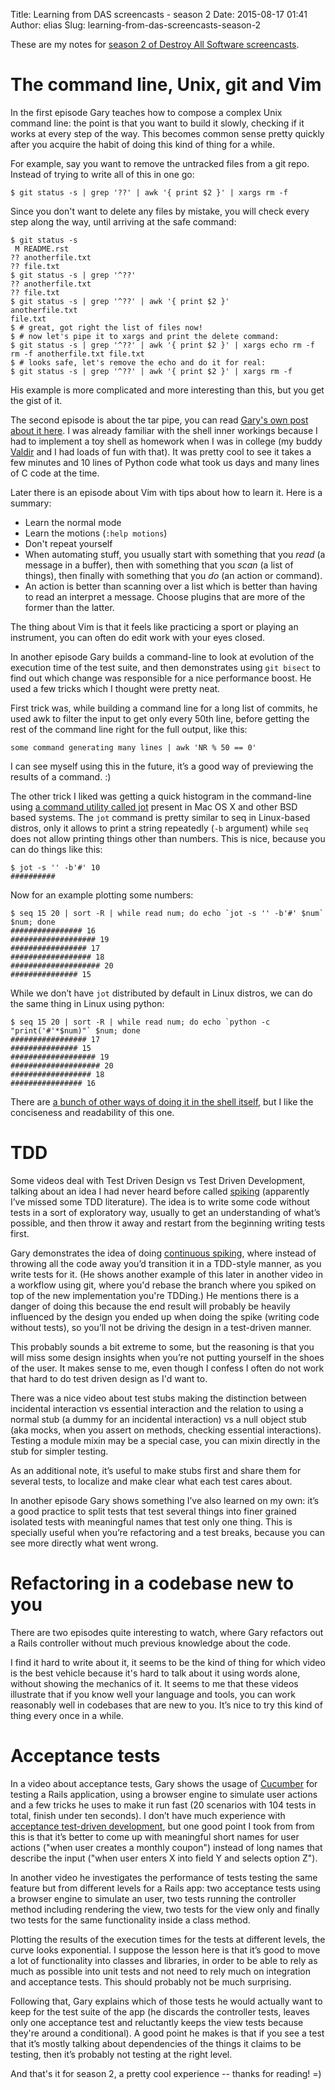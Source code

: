 Title: Learning from DAS screencasts - season 2
Date: 2015-08-17 01:41
Author: elias
Slug: learning-from-das-screencasts-season-2

These are my notes for [season 2 of Destroy All Software
screencasts](https://www.destroyallsoftware.com/screencasts/catalog).

# The command line, Unix, git and Vim

In the first episode Gary teaches how to compose a complex Unix command line:
the point is that you want to build it slowly, checking if it works at every
step of the way. This becomes common sense pretty quickly after you acquire the
habit of doing this kind of thing for a while.

For example, say you want to remove the untracked files from a git repo.
Instead of trying to write all of this in one go:

    $ git status -s | grep '??' | awk '{ print $2 }' | xargs rm -f

Since you don't want to delete any files by mistake, you will check every step
along the way, until arriving at the safe command:

    $ git status -s
     M README.rst
    ?? anotherfile.txt
    ?? file.txt
    $ git status -s | grep '^??'
    ?? anotherfile.txt
    ?? file.txt
    $ git status -s | grep '^??' | awk '{ print $2 }'
    anotherfile.txt
    file.txt
    $ # great, got right the list of files now!
    $ # now let's pipe it to xargs and print the delete command:
    $ git status -s | grep '^??' | awk '{ print $2 }' | xargs echo rm -f
    rm -f anotherfile.txt file.txt
    $ # looks safe, let's remove the echo and do it for real:
    $ git status -s | grep '^??' | awk '{ print $2 }' | xargs rm -f


His example is more complicated and more interesting than this, but you get the gist of it.

The second episode is about the tar pipe, you can read [Gary's own post about
it here](http://blog.extracheese.org/2010/05/the-tar-pipe.html). I was already
familiar with the shell inner workings because I had to implement a toy shell
as homework when I was in college (my buddy
[Valdir](https://twitter.com/stummjr) and I had loads of fun with that).  It
was pretty cool to see it takes a few minutes and 10 lines of Python code what
took us days and many lines of C code at the time.

Later there is an episode about Vim with tips about how to learn it.
Here is a summary:

* Learn the normal mode
* Learn the motions (`:help motions`)
* Don't repeat yourself
* When automating stuff, you usually start with something that you *read* (a
  message in a buffer), then with something that you *scan* (a list of things),
  then finally with something that you *do* (an action or command).
* An action is better than scanning over a list which is better than having to
  read an interpret a message. Choose plugins that are more of the former than
  the latter.

The thing about Vim is that it feels like practicing a sport or playing an
instrument, you can often do edit work with your eyes closed.

In another episode Gary builds a command-line to look at evolution of the
execution time of the test suite, and then demonstrates using `git bisect` to
find out which change was responsible for a nice performance boost. He used a
few tricks which I thought were pretty neat. 

First trick was, while building a command line for a long list of commits, he
used awk to filter the input to get only every 50th line, before getting the
rest of the command line right for the full output, like this:

    some command generating many lines | awk 'NR % 50 == 0'

I can see myself using this in the future, it’s a good way of previewing the results of a command. :)

The other trick I liked was getting a quick histogram in the command-line using
[a command utility called jot](http://www.unix.com/man-page/freebsd/1/jot/)
present in Mac OS X and other BSD based systems. The `jot` command is pretty
similar to seq in Linux-based distros, only it allows to print a string
repeatedly (`-b` argument) while `seq` does not allow printing things other
than numbers. This is nice, because you can do things like this:

    $ jot -s '' -b'#' 10
    ##########

Now for an example plotting some numbers:

    $ seq 15 20 | sort -R | while read num; do echo `jot -s '' -b'#' $num` $num; done
    ################ 16
    ################### 19
    ################# 17
    ################## 18
    #################### 20
    ############### 15

While we don’t have `jot` distributed by default in Linux distros, we can do the
same thing in Linux using python:

    $ seq 15 20 | sort -R | while read num; do echo `python -c "print('#'*$num)"` $num; done
    ################# 17
    ############### 15
    ################### 19
    #################### 20
    ################## 18
    ################ 16

There are [a bunch of other ways of doing it in the shell
itself](http://superuser.com/questions/86340/linux-command-to-repeat-a-string-n-times),
but I like the conciseness and readability of this one.


# TDD

Some videos deal with Test Driven Design vs Test Driven Development, talking
about an idea I had never heard before called
[spiking](http://lizkeogh.com/2012/06/24/beyond-test-driven-development/)
(apparently I’ve missed some TDD literature). The idea is to write some code
without tests in a sort of exploratory way, usually to get an understanding of
what’s possible, and then throw it away and restart from the beginning writing
tests first.

Gary demonstrates the idea of doing [continuous
spiking](https://www.destroyallsoftware.com/screencasts/catalog/spiking-and-continuous-spiking),
where instead of throwing all the code away you’d transition it in a TDD-style
manner, as you write tests for it. (He shows another example of this later in
another video in a workflow using git, where you'd rebase the branch where you
spiked on top of the new implementation you're TDDing.) He mentions there is a
danger of doing this because the end result will probably be heavily influenced
by the design you ended up when doing the spike (writing code without tests),
so you’ll not be driving the design in a test-driven manner.

This probably sounds a bit extreme to some, but the reasoning is that you will
miss some design insights when you’re not putting yourself in the shoes of the
user. It makes sense to me, even though I confess I often do not work that hard
to do test driven design as I'd want to.

There was a nice video about test stubs making the distinction between
incidental interaction vs essential interaction and the relation to using a
normal stub (a dummy for an incidental interaction) vs a null object stub (aka
mocks, when you assert on methods, checking essential interactions). Testing
a module mixin may be a special case, you can mixin directly in the stub for
simpler testing.

As an additional note, it’s useful to make stubs first and share them for
several tests, to localize and make clear what each test cares about.

In another episode Gary shows something I’ve also learned on my own: it’s a
good practice to split tests that test several things into finer grained
isolated tests with meaningful names that test only one thing. This is
specially useful when you’re refactoring and a test breaks, because you can see
more directly what went wrong.

# Refactoring in a codebase new to you

There are two episodes quite interesting to watch, where Gary refactors out a
Rails controller without much previous knowledge about the code.

I find it hard to write about it, it seems to be the kind of thing for which
video is the best vehicle because it's hard to talk about it using words alone,
without showing the mechanics of it. It seems to me that these videos
illustrate that if you know well your language and tools, you can work
reasonably well in codebases that are new to you. It’s nice to try this kind of
thing every once in a while.

# Acceptance tests

In a video about acceptance tests, Gary shows the usage of
[Cucumber](https://cucumber.io/) for testing a Rails application, using a
browser engine to simulate user actions and a few tricks he uses to make it run
fast (20 scenarios with 104 tests in total, finish under ten seconds). I don’t
have much experience with [acceptance test-driven
development](https://en.wikipedia.org/wiki/Acceptance_test-driven_development),
but one good point I took from from this is that it’s better to come up with
meaningful short names for user actions ("when user creates a monthly coupon")
instead of long names that describe the input ("when user enters X into field Y
and selects option Z").

In another video he investigates the performance of tests testing the same
feature but from different levels for a Rails app: two acceptance tests using a
browser engine to simulate an user, two tests running the controller method
including rendering the view, two tests for the view only and finally two tests
for the same functionality inside a class method.

Plotting the results of the execution times for the tests at different levels,
the curve looks exponential. I suppose the lesson here is that it’s good to
move a lot of functionality into classes and libraries, in order to be able to
rely as much as possible into unit tests and not need to rely much on
integration and acceptance tests. This should probably not be much surprising.

Following that, Gary explains which of those tests he would actually want to
keep for the test suite of the app (he discards the controller tests, leaves
only one acceptance test and reluctantly keeps the view tests because they're
around a conditional). A good point he makes is that if you see a test that
it’s mostly talking about dependencies of the things it claims to be testing,
then it’s probably not testing at the right level.

And that's it for season 2, a pretty cool experience -- thanks for reading! =)
